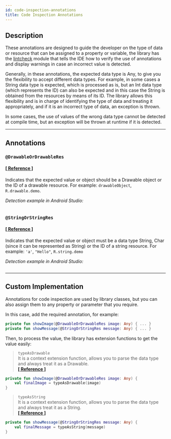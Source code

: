 ```yaml
---
id: code-inspection-annotations
title: Code Inspection Annotations
---
```


## Description

These annotations are designed to guide the developer on the type of data or resource that can be assigned to a property or variable, the library has 
the [lintcheck](https://github.com/JeovaniMartinez/Android-Utils/tree/master/lintcheck) module that tells the IDE how to verify the use of annotations 
and display warnings in case an incorrect value is detected.

Generally, in these annotations, the expected data type is Any, to give you the flexibility to accept different data types. For example, in some cases 
a String data type is expected, which is processed as is, but an Int data type (which represents the ID) can also be expected and in this case the String 
is obtained from the resources by means of its ID. The library allows this flexibility and is in charge of identifying the type of data and treating it 
appropriately, and if it is an incorrect type of data, an exception is thrown.

In some cases, the use of values of the wrong data type cannot be detected at compile time, but an exception will be thrown at runtime if it is detected.

---

## Annotations

### `@DrawableOrDrawableRes`

#### <a href="../reference/androidutils/com.jeovanimartinez.androidutils.annotations/-drawable-or-drawable-res/index.html" target="_blank"><b>[ Reference ]</b></a>

Indicates that the expected value or object should be a Drawable object or the ID of a drawable resource. For example: `drawableObject`, `R.drawable.demo`.

_Detection example in Android Studio:_

<p align="center"><img src={require('@site/docs/img/annotations/annotations-img1.png').default} alt="" /></p>

### `@StringOrStringRes`

#### <a href="../reference/androidutils/com.jeovanimartinez.androidutils.annotations/-string-or-string-res/index.html" target="_blank"><b>[ Reference ]</b></a>

Indicates that the expected value or object must be a data type String, Char (since it can be represented as String) or the ID of a string resource. 
For example: `'a'`, `"Hello"`, `R.string.demo`

_Detection example in Android Studio:_

<p align="center"><img src={require('@site/docs/img/annotations/annotations-img2.png').default} alt="" /></p>

---

## Custom Implementation

Annotations for code inspection are used by library classes, but you can also assign them to any property or parameter that you require.

In this case, add the required annotation, for example:

```kotlin
private fun showImage(@DrawableOrDrawableRes image: Any) { ... }
private fun showMessage(@StringOrStringRes message: Any) { ... }
```

Then, to process the value, the library has extension functions to get the value easily:

> `typeAsDrawable`<br/>It is a context extension function, allows you to parse the data type and always treat it as a Drawable.<br/><a href="../reference/androidutils/com.jeovanimartinez.androidutils.extensions.context/type-as-drawable.html" target="_blank"><b>[ Reference ]</b></a>

```kotlin
private fun showImage(@DrawableOrDrawableRes image: Any) {
    val finalImage = typeAsDrawable(image)
}
```

> `typeAsString`<br/>It is a context extension function, allows you to parse the data type and always treat it as a String.<br/><a href="../reference/androidutils/com.jeovanimartinez.androidutils.extensions.context/type-as-string.html" target="_blank"><b>[ Reference ]</b></a>

```kotlin
private fun showMessage(@StringOrStringRes message: Any) {
    val finalMessage = typeAsString(message)
}
```
